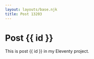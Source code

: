 ```yaml
---
layout: layouts/base.njk
title: Post 13203
---
```


# Post {{ id }}

This is post {{ id }} in my Eleventy project.
